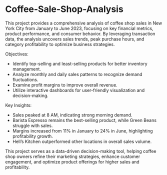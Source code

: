 # Coffee-Sale-Shop-Analysis
This project provides a comprehensive analysis of coffee shop sales in New York City from January to June 2023, focusing on key financial metrics, product performance, and consumer behavior. By leveraging transaction data, the analysis uncovers sales trends, peak purchase hours, and category profitability to optimize business strategies.


Objectives:
- Identify top-selling and least-selling products for better inventory management.
- Analyze monthly and daily sales patterns to recognize demand fluctuations.
- Examine profit margins to improve overall revenue.
- Utilize interactive dashboards for user-friendly visualization and decision-making.

  
Key Insights:
- Sales peaked at 8 AM, indicating strong morning demand.
- Barista Espresso remains the best-selling product, while Green Beans struggle with sales.
- Margins increased from 11% in January to 24% in June, highlighting profitability growth.
- Hell’s Kitchen outperformed other locations in overall sales volume.

  
This project serves as a data-driven decision-making tool, helping coffee shop owners refine their marketing strategies, enhance customer engagement, and optimize product offerings for higher sales and profitability.

